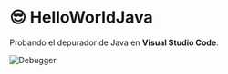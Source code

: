 # 😎 HelloWorldJava

Probando el depurador de Java en **Visual Studio Code**.

![Debugger](https://i.imgur.com/KPY5nCG.gif)
